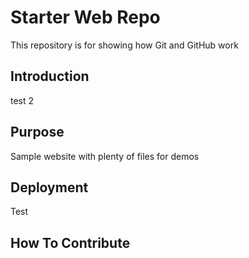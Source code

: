  # Starter Web Repo

This repository is for showing how Git and GitHub work

## Introduction 

test 2

## Purpose

Sample website with plenty of files for demos

## Deployment

Test 

## How To Contribute